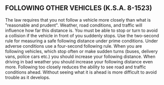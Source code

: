 ## FOLLOWING OTHER VEHICLES (K.S.A. 8-1523)
The law requires that you not follow a vehicle more closely than what is "reasonable and prudent". Weather, road conditions, and traffic will influence how far this distance is. You must be able to stop or turn to avoid a collision if the vehicle in front of you suddenly stops. Use the two-second rule for measuring a safe following distance under prime conditions. Under adverse conditions use a four-second following rule.
When you are following vehicles, which stop often or make sudden turns (buses, delivery vans, police cars etc.) you should increase your following distance. When driving in bad weather you should increase your following distance even more.
Following too closely reduces the ability to see road and traffic conditions ahead. Without seeing what it is ahead is more difficult to avoid trouble as it develops.